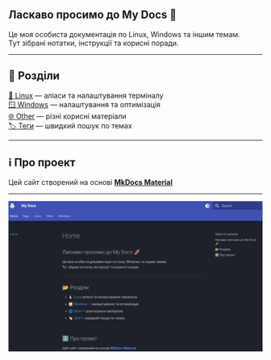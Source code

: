## Ласкаво просимо до My Docs 🚀

Це моя особиста документація по Linux, Windows та іншим темам.  
Тут зібрані нотатки, інструкції та корисні поради.  

---

## 📂 Розділи

<a href="https://silmarill07.github.io/docs/Linux/Alials/" target="_blank">🐧 Linux</a> — аліаси та налаштування терміналу<br>
<a href="https://silmarill07.github.io/docs/Windows/%D0%92%D0%B8%D0%B4%D0%B0%D0%BB%D0%B5%D0%BD%D0%BD%D1%8F%20%D0%B7%D0%B0%D0%B9%D0%B2%D0%B8%D1%85%20%D0%B7%D0%B0%D0%B2%D0%B0%D0%BD%D1%82%D0%B0%D0%B6%D1%83%D0%B2%D0%B0%D1%87%D1%96%D0%B2%20Linux/" target="_blank">🪟 Windows</a> — налаштування та оптимізація<br>
<a href="https://silmarill07.github.io/docs/Other/Service-Worker/" target="_blank">🌐 Other</a> — різні корисні матеріали<br>
<a href="https://silmarill07.github.io/docs/tags/" target="_blank">🏷️ Теги</a> — швидкий пошук по темах

---

## ℹ️ Про проект

Цей сайт створений на основі **[MkDocs Material](https://squidfunk.github.io/mkdocs-material/)**  

---

![Скриншот сайту](docs/assets/screen.png)